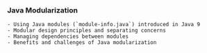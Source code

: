 ### Java Modularization
    - Using Java modules (`module-info.java`) introduced in Java 9
    - Modular design principles and separating concerns
    - Managing dependencies between modules
    - Benefits and challenges of Java modularization